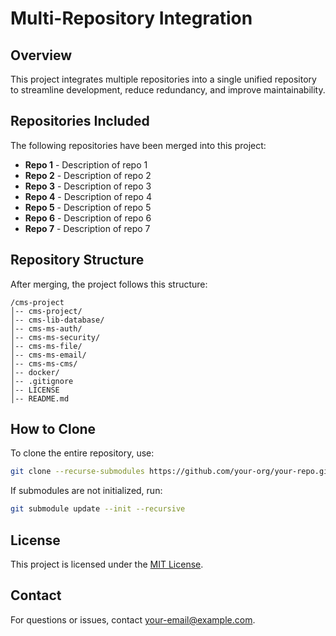 # Multi-Repository Integration

## Overview
This project integrates multiple repositories into a single unified repository to streamline development, reduce redundancy, and improve maintainability.

## Repositories Included
The following repositories have been merged into this project:

- **Repo 1** - Description of repo 1
- **Repo 2** - Description of repo 2
- **Repo 3** - Description of repo 3
- **Repo 4** - Description of repo 4
- **Repo 5** - Description of repo 5
- **Repo 6** - Description of repo 6
- **Repo 7** - Description of repo 7

## Repository Structure
After merging, the project follows this structure:

```
/cms-project
│-- cms-project/
│-- cms-lib-database/
│-- cms-ms-auth/
│-- cms-ms-security/
│-- cms-ms-file/
│-- cms-ms-email/
│-- cms-ms-cms/
│-- docker/
│-- .gitignore
│-- LICENSE
│-- README.md
```

## How to Clone
To clone the entire repository, use:

```sh
git clone --recurse-submodules https://github.com/your-org/your-repo.git
```

If submodules are not initialized, run:

```sh
git submodule update --init --recursive
```


## License
This project is licensed under the [MIT License](LICENSE).

## Contact
For questions or issues, contact [your-email@example.com](mailto:luismab95@gmail.com).


